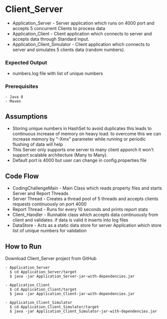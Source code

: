 # Client_Server
* Application_Server - Server application which runs on 4000 port and accepts 5 concurrent Clients to process data
* Application_Client - Client application which connects to server and accepts data through Standard input.
* Application_Client_Simulator - Client application which connects to server and simulates 5 clients data (random numbers).

### Expected Output
* numbers.log file with list of unique numbers

### Prerequisites
````
- Java 8
- Maven

````

## Assumptions
* Storing unique numbers in HashSet to avoid duplicates this leads to continuous increase of memory on heavy load. to overcome this we can increase memory by "-Xmx" parameter while running or periodic flushing of data will help
* This Server only supports one server to many client apporch it won't support scalable architecture (Many to Many). 
* Default port is 4000 but user can change in config.properties file

## Code Flow
* CodingChallengeMain -  Main Class which reads property files and starts Server and Report Threads
* Server Thread - Creates a thread pool of 5 threads and accepts clients requests continuously on port 4000
* Report Thread - Runs for every 10 seconds and prints report stats
* Client_Handler - Runnable class which accepts data continuously from client and validates. if data is valid it inserts into log files
* DataStore - Acts as a static data store for server Application which store list of unique numbers for validation

## How to Run
Download Client_Server project from GitHub

````
- Application_Server
  $ cd Application_Server/target
  $ java -jar Application_Server-jar-with-dependencies.jar

- Application_Client
  $ cd Application_Client/target
  $ java -jar Application_Client-jar-with-dependencies.jar

- Application_Client_Simulator
  $ cd Application_Client_Simulator/target
  $ java -jar Application_Client_Simulator-jar-with-dependencies.jar

````
